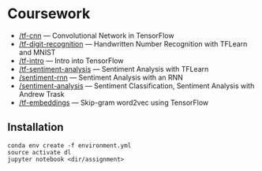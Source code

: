 # Coursework

* [/tf-cnn](/tf-cnn) — Convolutional Network in TensorFlow
* [/tf-digit-recognition](/tf-digit-recognition) — Handwritten Number Recognition with TFLearn and MNIST
* [/tf-intro](/tf-intro) — Intro into TensorFlow
* [/tf-sentiment-analysis](/sentiment-analysis) — Sentiment Analysis with TFLearn
* [/sentiment-rnn](/sentiment-rnn) — Sentiment Analysis with an RNN
* [/sentiment-analysis](/sentiment-analysis) — Sentiment Classification, Sentiment Analysis with Andrew Trask
* [/tf-embeddings](/tf-embeddings) — Skip-gram word2vec using TensorFlow

## Installation
```
conda env create -f environment.yml
source activate dl
jupyter notebook <dir/assignment>
```
